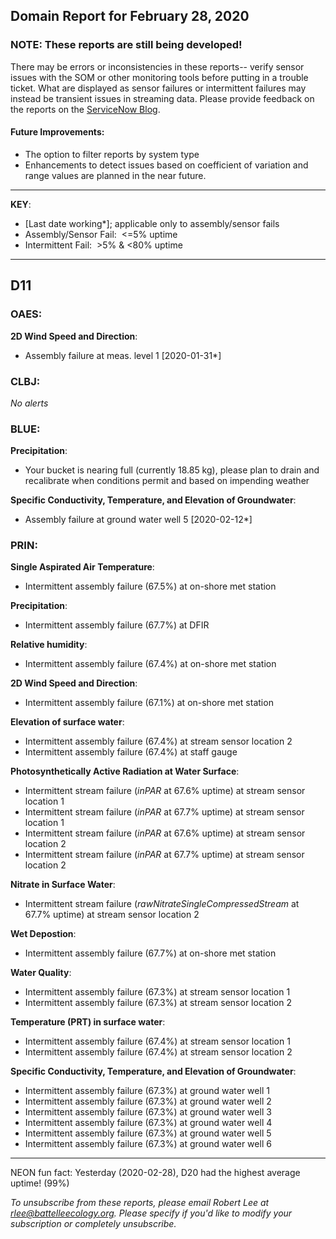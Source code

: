 ## Domain Report for February 28, 2020


### NOTE: These reports are still being developed!
There may be errors or inconsistencies in these reports-- verify sensor issues with the SOM or other monitoring tools before putting in a trouble ticket. What are displayed as sensor failures or intermittent failures may instead be transient issues in streaming data.
Please provide feedback on the reports on the [ServiceNow Blog](https://neon.service-now.com/community?id=community_blog&sys_id=9b4fbe8adbed734017ecf9041d9619be).

#### Future Improvements: 
 - The option to filter reports by system type 
 - Enhancements to detect issues based on coefficient of variation and range values are planned in the near future.

***

**KEY**:

 - [Last date working*]; applicable only to assembly/sensor fails
 - Assembly/Sensor Fail:&nbsp;&nbsp;<=5% uptime
 - Intermittent Fail:&nbsp;&nbsp;>5% & <80% uptime

***
## D11

### OAES:

**2D Wind Speed and Direction**:
 - Assembly failure at meas. level 1 [2020-01-31*]

### CLBJ:

_No alerts_

### BLUE:

**Precipitation**:
 - Your bucket is nearing full (currently 18.85 kg), please plan to drain and recalibrate when conditions permit and based on impending weather

**Specific Conductivity, Temperature, and Elevation of Groundwater**:
 - Assembly failure at ground water well 5 [2020-02-12*]

### PRIN:

**Single Aspirated Air Temperature**:
 - Intermittent assembly failure (67.5%) at on-shore met station

**Precipitation**:
 - Intermittent assembly failure (67.7%) at DFIR

**Relative humidity**:
 - Intermittent assembly failure (67.4%) at on-shore met station

**2D Wind Speed and Direction**:
 - Intermittent assembly failure (67.1%) at on-shore met station

**Elevation of surface water**:
 - Intermittent assembly failure (67.4%) at stream sensor location 2
 - Intermittent assembly failure (67.4%) at staff gauge

**Photosynthetically Active Radiation at Water Surface**:
 - Intermittent stream failure (_inPAR_ at 67.6% uptime) at stream sensor location 1
 - Intermittent stream failure (_inPAR_ at 67.7% uptime) at stream sensor location 1
 - Intermittent stream failure (_inPAR_ at 67.6% uptime) at stream sensor location 2
 - Intermittent stream failure (_inPAR_ at 67.7% uptime) at stream sensor location 2

**Nitrate in Surface Water**:
 - Intermittent stream failure (_rawNitrateSingleCompressedStream_ at 67.7% uptime) at stream sensor location 2

**Wet Depostion**:
 - Intermittent assembly failure (67.7%) at on-shore met station

**Water Quality**:
 - Intermittent assembly failure (67.3%) at stream sensor location 1
 - Intermittent assembly failure (67.3%) at stream sensor location 2

**Temperature (PRT) in surface water**:
 - Intermittent assembly failure (67.4%) at stream sensor location 1
 - Intermittent assembly failure (67.4%) at stream sensor location 2

**Specific Conductivity, Temperature, and Elevation of Groundwater**:
 - Intermittent assembly failure (67.3%) at ground water well 1
 - Intermittent assembly failure (67.3%) at ground water well 2
 - Intermittent assembly failure (67.3%) at ground water well 3
 - Intermittent assembly failure (67.3%) at ground water well 4
 - Intermittent assembly failure (67.3%) at ground water well 5
 - Intermittent assembly failure (67.3%) at ground water well 6

***
NEON fun fact: Yesterday (2020-02-28), D20 had the highest average uptime! (99%)

_To unsubscribe from these reports, please email Robert Lee at rlee@battelleecology.org. Please specify if you'd like to modify your subscription or completely unsubscribe._
